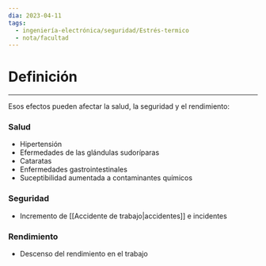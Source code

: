 ```yaml
---
dia: 2023-04-11
tags:
  - ingeniería-electrónica/seguridad/Estrés-termico
  - nota/facultad
---
```

# Definición
---
Esos efectos pueden afectar la salud, la seguridad y el rendimiento:

### Salud
* Hipertensión
* Efermedades de las glándulas sudoríparas
* Cataratas
* Enfermedades gastrointestinales
* Suceptibilidad aumentada a contaminantes químicos

### Seguridad
* Incremento de [[Accidente de trabajo|accidentes]] e incidentes

### Rendimiento
* Descenso del rendimiento en el trabajo